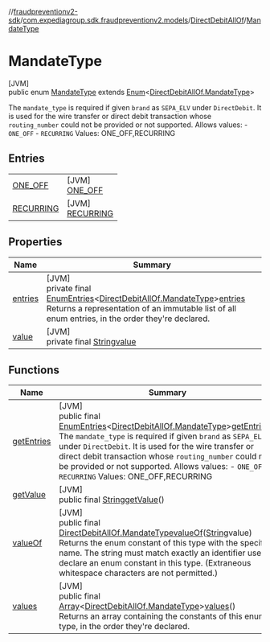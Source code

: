 //[fraudpreventionv2-sdk](../../../../index.md)/[com.expediagroup.sdk.fraudpreventionv2.models](../../index.md)/[DirectDebitAllOf](../index.md)/[MandateType](index.md)

# MandateType

[JVM]\
public enum [MandateType](index.md) extends [Enum](https://docs.oracle.com/javase/8/docs/api/java/lang/Enum.html)&lt;[DirectDebitAllOf.MandateType](index.md)&gt;

The `mandate_type` is required if given `brand` as `SEPA_ELV` under `DirectDebit`.  It is used for the wire transfer or direct debit transaction whose `routing_number` could not be provided or not supported.   Allows values:  - `ONE_OFF`  - `RECURRING` Values: ONE_OFF,RECURRING

## Entries

| | |
|---|---|
| [ONE_OFF](-o-n-e_-o-f-f/index.md) | [JVM]<br>[ONE_OFF](-o-n-e_-o-f-f/index.md) |
| [RECURRING](-r-e-c-u-r-r-i-n-g/index.md) | [JVM]<br>[RECURRING](-r-e-c-u-r-r-i-n-g/index.md) |

## Properties

| Name | Summary |
|---|---|
| [entries](index.md#-1938342826%2FProperties%2F-173342751) | [JVM]<br>private final [EnumEntries](https://kotlinlang.org/api/latest/jvm/stdlib/kotlin.enums/-enum-entries/index.html)&lt;[DirectDebitAllOf.MandateType](index.md)&gt;[entries](index.md#-1938342826%2FProperties%2F-173342751)<br>Returns a representation of an immutable list of all enum entries, in the order they're declared. |
| [value](index.md#825455829%2FProperties%2F-173342751) | [JVM]<br>private final [String](https://docs.oracle.com/javase/8/docs/api/java/lang/String.html)[value](index.md#825455829%2FProperties%2F-173342751) |

## Functions

| Name | Summary |
|---|---|
| [getEntries](get-entries.md) | [JVM]<br>public final [EnumEntries](https://kotlinlang.org/api/latest/jvm/stdlib/kotlin.enums/-enum-entries/index.html)&lt;[DirectDebitAllOf.MandateType](index.md)&gt;[getEntries](get-entries.md)()<br>The `mandate_type` is required if given `brand` as `SEPA_ELV` under `DirectDebit`.  It is used for the wire transfer or direct debit transaction whose `routing_number` could not be provided or not supported.   Allows values:  - `ONE_OFF`  - `RECURRING` Values: ONE_OFF,RECURRING |
| [getValue](get-value.md) | [JVM]<br>public final [String](https://docs.oracle.com/javase/8/docs/api/java/lang/String.html)[getValue](get-value.md)() |
| [valueOf](value-of.md) | [JVM]<br>public final [DirectDebitAllOf.MandateType](index.md)[valueOf](value-of.md)([String](https://docs.oracle.com/javase/8/docs/api/java/lang/String.html)value)<br>Returns the enum constant of this type with the specified name. The string must match exactly an identifier used to declare an enum constant in this type. (Extraneous whitespace characters are not permitted.) |
| [values](values.md) | [JVM]<br>public final [Array](https://kotlinlang.org/api/latest/jvm/stdlib/kotlin/-array/index.html)&lt;[DirectDebitAllOf.MandateType](index.md)&gt;[values](values.md)()<br>Returns an array containing the constants of this enum type, in the order they're declared. |
